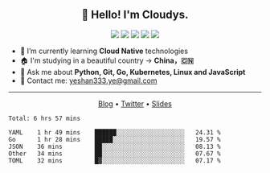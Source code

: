 <!--
**yeshan333/yeshan333** is a ✨ _special_ ✨ repository because its `README.md` (this file) appears on your GitHub profile.

Here are some ideas to get you started:

- 🔭 I’m currently working on ...
- 🌱 I’m currently learning ...
- 👯 I’m looking to collaborate on ...
- 🤔 I’m looking for help with ...
- 💬 Ask me about ...
- 📫 How to reach me: ...
- 😄 Pronouns: ...
- ⚡ Fun fact: ...
-->

<h2 align="center">👋 Hello! I'm Cloudys.</h2>
<p align="center">
<img src="https://img.shields.io/badge/-JavaScript-e5cd0c?style=flat-square&logo=JavaScript&labelColor=f7df1e&logoColor=000" /> <img src="https://img.shields.io/badge/-TypeScript-blue?style=flat-square&logo=TypeScript&labelColor=CCEEFF&logoColor=blue" /> <img src="https://img.shields.io/badge/-Python-e5cd0c?style=flat-square&logo=Python&labelColor=f7df1e&logoColor=000" /> <img src="https://img.shields.io/badge/-Go-2793e6?style=flat-square&logo=Go&labelColor=CCEEFF&logoColor=blue" /> <img src="https://img.shields.io/badge/-HTML5-e34f26?style=flat-square&logo=HTML5&logoColor=fff" />
</p>

- 🤔 I’m currently learning **Cloud Native** technologies
- 🏠 I'm studying in a beautiful country -> **China，🇨🇳**
- 💬 Ask me about **Python, Git, Go, Kubernetes, Linux and JavaScript**
- 📧 Contact me: yeshan333.ye@gmail.com

---

<p align="center">
  <a href="https://shansan.top" target="_blank">Blog</a> •
  <a href="https://twitter.com/CloudysYe" target="_blank">Twitter</a> •
  <a href="https://slides.shan333.cn" target="_blank">Slides</a>
</p>

<!--START_SECTION:waka-->
```text
Total: 6 hrs 57 mins

YAML    1 hr 49 mins    ██████░░░░░░░░░░░░░░░░░░░   24.31 % 
Go      1 hr 28 mins    █████░░░░░░░░░░░░░░░░░░░░   19.57 % 
JSON    36 mins         ██░░░░░░░░░░░░░░░░░░░░░░░   08.13 % 
Other   34 mins         ██░░░░░░░░░░░░░░░░░░░░░░░   07.67 % 
TOML    32 mins         █▓░░░░░░░░░░░░░░░░░░░░░░░   07.17 % 
```
<!--END_SECTION:waka-->
